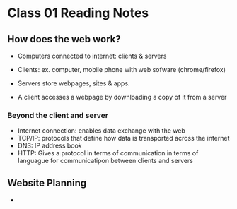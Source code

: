 # Class 01 Reading Notes

## How does the web work?

- Computers connected to internet: clients & servers

- Clients: ex. computer, mobile phone with web sofware (chrome/firefox)
- Servers store webpages, sites & apps.
- A client accesses a webpage by downloading a copy of it from a server

### Beyond the client and server

- Internet connection: enables data exchange with the web
- TCP/IP: protocols that define how data is transported across the internet
- DNS: IP address book
- HTTP: Gives a protocol in terms of communication in terms of languague for communicatipon between clients and servers

## Website Planning

- 
